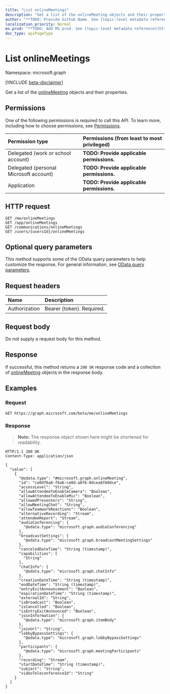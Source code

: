 ```yaml
---
title: "List onlineMeetings"
description: "Get a list of the onlineMeeting objects and their properties."
author: "**TODO: Provide Github Name. See [topic-level metadata reference](https://msgo.azurewebsites.net/add/document/guidelines/metadata.html#topic-level-metadata)**"
localization_priority: Normal
ms.prod: "**TODO: Add MS prod. See [topic-level metadata reference](https://msgo.azurewebsites.net/add/document/guidelines/metadata.html#topic-level-metadata)**"
doc_type: apiPageType
---
```


# List onlineMeetings
Namespace: microsoft.graph

[!INCLUDE [beta-disclaimer](../../includes/beta-disclaimer.md)]

Get a list of the [onlineMeeting](../resources/onlinemeeting.md) objects and their properties.

## Permissions
One of the following permissions is required to call this API. To learn more, including how to choose permissions, see [Permissions](/graph/permissions-reference).

|Permission type|Permissions (from least to most privileged)|
|:---|:---|
|Delegated (work or school account)|**TODO: Provide applicable permissions.**|
|Delegated (personal Microsoft account)|**TODO: Provide applicable permissions.**|
|Application|**TODO: Provide applicable permissions.**|

## HTTP request

<!-- {
  "blockType": "ignored"
}
-->
``` http
GET /me/onlineMeetings
GET /app/onlineMeetings
GET /communications/onlineMeetings
GET /users/{usersId}/onlineMeetings
```

## Optional query parameters
This method supports some of the OData query parameters to help customize the response. For general information, see [OData query parameters](/graph/query-parameters).

## Request headers
|Name|Description|
|:---|:---|
|Authorization|Bearer {token}. Required.|

## Request body
Do not supply a request body for this method.

## Response

If successful, this method returns a `200 OK` response code and a collection of [onlineMeeting](../resources/onlinemeeting.md) objects in the response body.

## Examples

### Request
<!-- {
  "blockType": "request",
  "name": "list_onlinemeeting"
}
-->
``` http
GET https://graph.microsoft.com/beta/me/onlineMeetings
```


### Response
>**Note:** The response object shown here might be shortened for readability.
<!-- {
  "blockType": "response",
  "truncated": true,
  "@odata.type": "Collection(microsoft.graph.onlineMeeting)"
}
-->
``` http
HTTP/1.1 200 OK
Content-Type: application/json

{
  "value": [
    {
      "@odata.type": "#microsoft.graph.onlineMeeting",
      "id": "ce0df6a6-f6a6-ce0d-a6f6-0dcea6f60dce",
      "accessLevel": "String",
      "allowAttendeeToEnableCamera": "Boolean",
      "allowAttendeeToEnableMic": "Boolean",
      "allowedPresenters": "String",
      "allowMeetingChat": "String",
      "allowTeamworkReactions": "Boolean",
      "alternativeRecording": "Stream",
      "attendeeReport": "Stream",
      "audioConferencing": {
        "@odata.type": "microsoft.graph.audioConferencing"
      },
      "broadcastSettings": {
        "@odata.type": "microsoft.graph.broadcastMeetingSettings"
      },
      "canceledDateTime": "String (timestamp)",
      "capabilities": [
        "String"
      ],
      "chatInfo": {
        "@odata.type": "microsoft.graph.chatInfo"
      },
      "creationDateTime": "String (timestamp)",
      "endDateTime": "String (timestamp)",
      "entryExitAnnouncement": "Boolean",
      "expirationDateTime": "String (timestamp)",
      "externalId": "String",
      "isBroadcast": "Boolean",
      "isCancelled": "Boolean",
      "isEntryExitAnnounced": "Boolean",
      "joinInformation": {
        "@odata.type": "microsoft.graph.itemBody"
      },
      "joinUrl": "String",
      "lobbyBypassSettings": {
        "@odata.type": "microsoft.graph.lobbyBypassSettings"
      },
      "participants": {
        "@odata.type": "microsoft.graph.meetingParticipants"
      },
      "recording": "Stream",
      "startDateTime": "String (timestamp)",
      "subject": "String",
      "videoTeleconferenceId": "String"
    }
  ]
}
```

